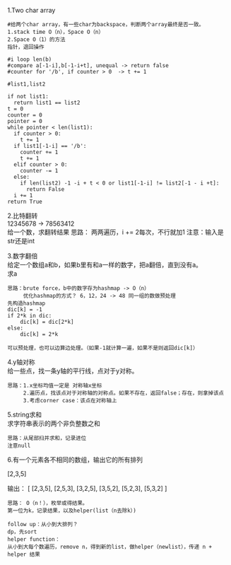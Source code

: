 1.Two char array

    #给两个char array，有一些char为backspace，判断两个array最终是否一致。
    1.stack time O（n），Space O（n）
    2.Space O（1）的方法
    指针，退回操作

    #i loop len(b)
    #compare a[-1-i],b[-1-i+t], unequal -> return false
    #counter for '/b', if counter > 0  -> t += 1

    #list1,list2

    if not list1:
      return list1 == list2
    t = 0
    counter = 0
    pointer = 0
    while pointer < len(list1):
      if counter > 0:
        t += 1
      if list1[-1-i] == '/b':
        counter += 1
        t += 1
      elif counter > 0:
        counter -= 1
      else:
        if len(list2) -1 -i + t < 0 or list1[-1-i] != list2[-1 - i +t]:
          return False
      i += 1
    return True


2.比特翻转  
12345678 -> 78563412  
给一个数，求翻转结果
    思路：
    两两遍历，i += 2每次，不行就加1
    注意：输入是str还是int

3.数字翻倍  
给定一个数组a和b，如果b里有和a一样的数字，把a翻倍，直到没有a。  
求a
    
    思路：brute force，b中的数字存为hashmap -> O（n）
         优化hashmap的方式？ 6，12，24 -> 48 同一组的数做预处理
    先构造hashmap
    dic[k] = -1
    if 2*k in dic:
        dic[k] = dic[2*k]
    else:
        dic[k] = 2*k
    
    可以预处理，也可以边算边处理。（如果-1就计算一遍，如果不是则返回dic[k]）

4.y轴对称  
给一些点，找一条y轴的平行线，点对于y对称。
    
    思路：1.x坐标均值一定是 对称轴x坐标
         2.遍历点，找该点对于对称轴的对称点。如果不存在，返回false；存在，则拿掉该点
         3.考虑corner case：该点在对称轴上
    
5.string求和  
求字符串表示的两个非负整数之和
    
    思路：从尾部扫并求和，记录进位
    注意null


6.有一个元素各不相同的数组，输出它的所有排列

[2,3,5]

输出：
[
  [2,3,5],
  [2,5,3],
  [3,2,5],
  [3,5,2],
  [5,2,3],
  [5,3,2]
]
    
    思路： O（n！），枚举或得结果。
    第一位为k，记录结果，以及helper(list（n去除k）)
    
    follow up：从小到大排列？
    dp，先sort
    helper function：
    从小到大每个数遍历，remove n，得到新的list，做helper（newlist），传递 n + helper 结果
    
    

    
    
    
    
    
    
    
    
    
    

